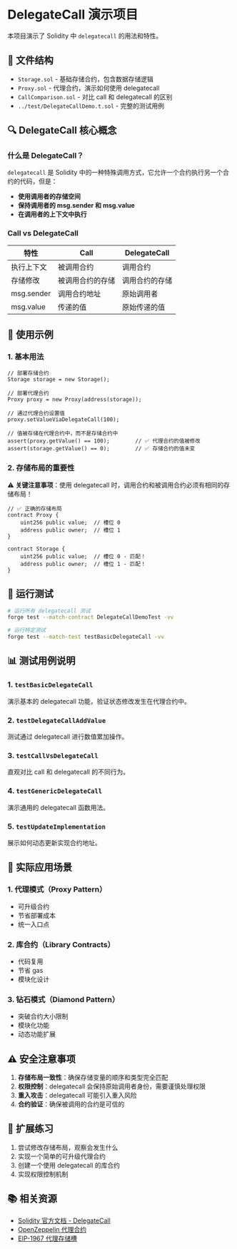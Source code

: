 # DelegateCall 演示项目

本项目演示了 Solidity 中 `delegatecall` 的用法和特性。

## 📁 文件结构

- `Storage.sol` - 基础存储合约，包含数据存储逻辑
- `Proxy.sol` - 代理合约，演示如何使用 delegatecall
- `CallComparison.sol` - 对比 call 和 delegatecall 的区别
- `../test/DelegateCallDemo.t.sol` - 完整的测试用例

## 🔍 DelegateCall 核心概念

### 什么是 DelegateCall？

`delegatecall` 是 Solidity 中的一种特殊调用方式，它允许一个合约执行另一个合约的代码，但是：
- **使用调用者的存储空间**
- **保持调用者的 msg.sender 和 msg.value**
- **在调用者的上下文中执行**

### Call vs DelegateCall

| 特性 | Call | DelegateCall |
|------|------|-------------|
| 执行上下文 | 被调用合约 | 调用合约 |
| 存储修改 | 被调用合约的存储 | 调用合约的存储 |
| msg.sender | 调用合约地址 | 原始调用者 |
| msg.value | 传递的值 | 原始传递的值 |

## 🚀 使用示例

### 1. 基本用法

```solidity
// 部署存储合约
Storage storage = new Storage();

// 部署代理合约
Proxy proxy = new Proxy(address(storage));

// 通过代理合约设置值
proxy.setValueViaDelegateCall(100);

// 值被存储在代理合约中，而不是存储合约中
assert(proxy.getValue() == 100);        // ✅ 代理合约的值被修改
assert(storage.getValue() == 0);        // ✅ 存储合约的值未变
```

### 2. 存储布局的重要性

⚠️ **关键注意事项**：使用 delegatecall 时，调用合约和被调用合约必须有相同的存储布局！

```solidity
// ✅ 正确的存储布局
contract Proxy {
    uint256 public value;  // 槽位 0
    address public owner;  // 槽位 1
}

contract Storage {
    uint256 public value;  // 槽位 0 - 匹配！
    address public owner;  // 槽位 1 - 匹配！
}
```

## 🧪 运行测试

```bash
# 运行所有 delegatecall 测试
forge test --match-contract DelegateCallDemoTest -vv

# 运行特定测试
forge test --match-test testBasicDelegateCall -vv
```

## 📊 测试用例说明

### 1. `testBasicDelegateCall`
演示基本的 delegatecall 功能，验证状态修改发生在代理合约中。

### 2. `testDelegateCallAddValue`
测试通过 delegatecall 进行数值累加操作。

### 3. `testCallVsDelegateCall`
直观对比 call 和 delegatecall 的不同行为。

### 4. `testGenericDelegateCall`
演示通用的 delegatecall 函数用法。

### 5. `testUpdateImplementation`
展示如何动态更新实现合约地址。

## 🎯 实际应用场景

### 1. 代理模式（Proxy Pattern）
- 可升级合约
- 节省部署成本
- 统一入口点

### 2. 库合约（Library Contracts）
- 代码复用
- 节省 gas
- 模块化设计

### 3. 钻石模式（Diamond Pattern）
- 突破合约大小限制
- 模块化功能
- 动态功能扩展

## ⚠️ 安全注意事项

1. **存储布局一致性**：确保存储变量的顺序和类型完全匹配
2. **权限控制**：delegatecall 会保持原始调用者身份，需要谨慎处理权限
3. **重入攻击**：delegatecall 可能引入重入风险
4. **合约验证**：确保被调用的合约是可信的

## 🔧 扩展练习

1. 尝试修改存储布局，观察会发生什么
2. 实现一个简单的可升级代理合约
3. 创建一个使用 delegatecall 的库合约
4. 实现权限控制机制

## 📚 相关资源

- [Solidity 官方文档 - DelegateCall](https://docs.soliditylang.org/en/latest/introduction-to-smart-contracts.html#delegatecall-callcode-and-libraries)
- [OpenZeppelin 代理合约](https://docs.openzeppelin.com/contracts/4.x/api/proxy)
- [EIP-1967 代理存储槽](https://eips.ethereum.org/EIPS/eip-1967)